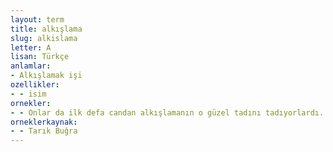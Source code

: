 ```yaml
---
layout: term
title: alkışlama
slug: alkislama
letter: A
lisan: Türkçe
anlamlar:
- Alkışlamak işi
ozellikler:
- - isim
ornekler:
- - Onlar da ilk defa candan alkışlamanın o güzel tadını tadıyorlardı.
orneklerkaynak:
- - Tarık Buğra
---
```

